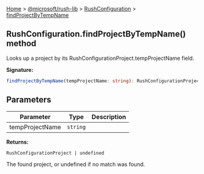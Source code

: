 [Home](./index) &gt; [@microsoft/rush-lib](./rush-lib.md) &gt; [RushConfiguration](./rush-lib.rushconfiguration.md) &gt; [findProjectByTempName](./rush-lib.rushconfiguration.findprojectbytempname.md)

## RushConfiguration.findProjectByTempName() method

Looks up a project by its RushConfigurationProject.tempProjectName field.

<b>Signature:</b>

```typescript
findProjectByTempName(tempProjectName: string): RushConfigurationProject | undefined;
```

## Parameters

|  Parameter | Type | Description |
|  --- | --- | --- |
|  tempProjectName | `string` |  |

<b>Returns:</b>

`RushConfigurationProject | undefined`

The found project, or undefined if no match was found.

